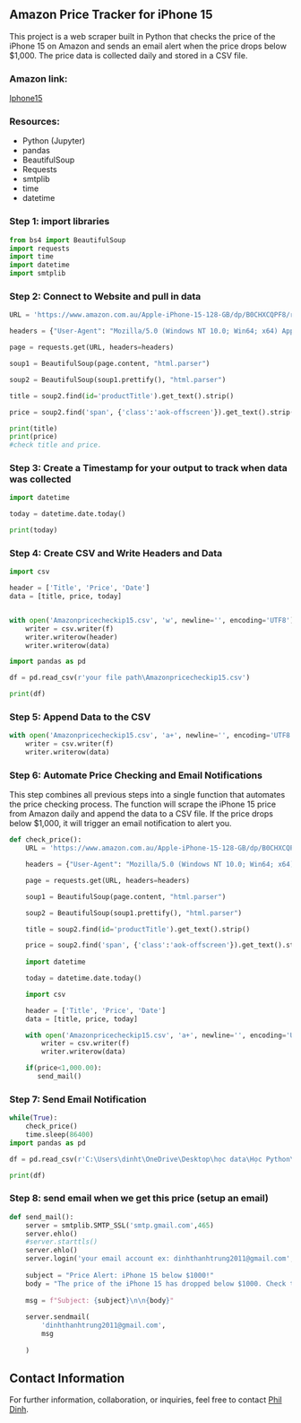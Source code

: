 ## Amazon Price Tracker for iPhone 15
This project is a web scraper built in Python that checks the price of the iPhone 15 on Amazon and sends an email alert when the price drops below $1,000. The price data is collected daily and stored in a CSV file.

### Amazon link:
[Iphone15](https://www.amazon.com.au/Apple-iPhone-15-128-GB/dp/B0CHXCQPF8/ref=sr_1_2?crid=2Z7TSNW7UFEMP&dib=eyJ2IjoiMSJ9.V3DelHIRA8hjMC3riN0FBw65gpSxJZRgczynnK8MQ8j0TiLcHspq0Wi33klvS1dfeOaDZC6EODaVWvYYyEz4AHibAi6bRPl7xVmF3pjtyIsdkG-XOU4y5ZKMvnpwiSQQGOV1Yp60jR-N74FyisJrkq7uhRfzbHnHUBUPCoJgJ-CN9wjOrw2daZrLboZXQF2wQhWupCs5NNXYMyd6q-ZanJ_0SQq_wjCsPj3ipUgu3FNwp9G9bHP6HvLgPF0ccPBuw0oakUSfdqF2oCxmi4FkvY1NmVCK5g32A4a4WlVi2m0.CvArOIA634dGky7MszBaWBIyk5KfCUTX5XED-04WtfQ&dib_tag=se&keywords=iphone+15&qid=1719481924&sprefix=iphone+15%2Caps%2C448&sr=8-2)

### Resources:
- Python (Jupyter)
- pandas
- BeautifulSoup
- Requests
- smtplib
- time
- datetime

### Step 1: import libraries
```python
from bs4 import BeautifulSoup
import requests
import time
import datetime
import smtplib
```

### Step 2: Connect to Website and pull in data
```python
URL = 'https://www.amazon.com.au/Apple-iPhone-15-128-GB/dp/B0CHXCQPF8/ref=sr_1_2?crid=2Z7TSNW7UFEMP&dib=eyJ2IjoiMSJ9.V3DelHIRA8hjMC3riN0FBw65gpSxJZRgczynnK8MQ8j0TiLcHspq0Wi33klvS1dfeOaDZC6EODaVWvYYyEz4AHibAi6bRPl7xVmF3pjtyIsdkG-XOU4y5ZKMvnpwiSQQGOV1Yp60jR-N74FyisJrkq7uhRfzbHnHUBUPCoJgJ-CN9wjOrw2daZrLboZXQF2wQhWupCs5NNXYMyd6q-ZanJ_0SQq_wjCsPj3ipUgu3FNwp9G9bHP6HvLgPF0ccPBuw0oakUSfdqF2oCxmi4FkvY1NmVCK5g32A4a4WlVi2m0.CvArOIA634dGky7MszBaWBIyk5KfCUTX5XED-04WtfQ&dib_tag=se&keywords=iphone+15&qid=1719481924&sprefix=iphone+15%2Caps%2C448&sr=8-2'

headers = {"User-Agent": "Mozilla/5.0 (Windows NT 10.0; Win64; x64) AppleWebKit/537.36 (KHTML, like Gecko) Chrome/78.0.3904.108 Safari/537.36", "Accept-Encoding":"gzip, deflate", "Accept":"text/html,application/xhtml+xml,application/xml;q=0.9,*/*;q=0.8", "DNT":"1","Connection":"close", "Upgrade-Insecure-Requests":"1"}

page = requests.get(URL, headers=headers)

soup1 = BeautifulSoup(page.content, "html.parser")

soup2 = BeautifulSoup(soup1.prettify(), "html.parser")

title = soup2.find(id='productTitle').get_text().strip()

price = soup2.find('span', {'class':'aok-offscreen'}).get_text().strip()

print(title)
print(price)
#check title and price.
```
### Step 3: Create a Timestamp for your output to track when data was collected
```python
import datetime

today = datetime.date.today()

print(today)
```

### Step 4: Create CSV and Write Headers and Data
```python
import csv 

header = ['Title', 'Price', 'Date']
data = [title, price, today]


with open('Amazonpricecheckip15.csv', 'w', newline='', encoding='UTF8') as f:
    writer = csv.writer(f)
    writer.writerow(header)
    writer.writerow(data)

import pandas as pd

df = pd.read_csv(r'your file path\Amazonpricecheckip15.csv')

print(df)
```
### Step 5: Append Data to the CSV
```python
with open('Amazonpricecheckip15.csv', 'a+', newline='', encoding='UTF8') as f:
    writer = csv.writer(f)
    writer.writerow(data)
```
### Step 6: Automate Price Checking and Email Notifications
This step combines all previous steps into a single function that automates the price checking process. The function will scrape the iPhone 15 price from Amazon daily and append the data to a CSV file. If the price drops below $1,000, it will trigger an email notification to alert you.
```python
def check_price():
    URL = 'https://www.amazon.com.au/Apple-iPhone-15-128-GB/dp/B0CHXCQPF8/ref=sr_1_2?crid=2Z7TSNW7UFEMP&dib=eyJ2IjoiMSJ9.V3DelHIRA8hjMC3riN0FBw65gpSxJZRgczynnK8MQ8j0TiLcHspq0Wi33klvS1dfeOaDZC6EODaVWvYYyEz4AHibAi6bRPl7xVmF3pjtyIsdkG-XOU4y5ZKMvnpwiSQQGOV1Yp60jR-N74FyisJrkq7uhRfzbHnHUBUPCoJgJ-CN9wjOrw2daZrLboZXQF2wQhWupCs5NNXYMyd6q-ZanJ_0SQq_wjCsPj3ipUgu3FNwp9G9bHP6HvLgPF0ccPBuw0oakUSfdqF2oCxmi4FkvY1NmVCK5g32A4a4WlVi2m0.CvArOIA634dGky7MszBaWBIyk5KfCUTX5XED-04WtfQ&dib_tag=se&keywords=iphone+15&qid=1719481924&sprefix=iphone+15%2Caps%2C448&sr=8-2'

    headers = {"User-Agent": "Mozilla/5.0 (Windows NT 10.0; Win64; x64) AppleWebKit/537.36 (KHTML, like Gecko) Chrome/78.0.3904.108 Safari/537.36", "Accept-Encoding":"gzip, deflate", "Accept":"text/html,application/xhtml+xml,application/xml;q=0.9,*/*;q=0.8", "DNT":"1","Connection":"close", "Upgrade-Insecure-Requests":"1"}

    page = requests.get(URL, headers=headers)

    soup1 = BeautifulSoup(page.content, "html.parser")

    soup2 = BeautifulSoup(soup1.prettify(), "html.parser")

    title = soup2.find(id='productTitle').get_text().strip()

    price = soup2.find('span', {'class':'aok-offscreen'}).get_text().strip()
    
    import datetime

    today = datetime.date.today()

    import csv 

    header = ['Title', 'Price', 'Date']
    data = [title, price, today]

    with open('Amazonpricecheckip15.csv', 'a+', newline='', encoding='UTF8') as f:
        writer = csv.writer(f)
        writer.writerow(data)

    if(price<1,000.00):
       send_mail()
```
### Step 7: Send Email Notification
```python
while(True):
    check_price()
    time.sleep(86400)
import pandas as pd

df = pd.read_csv(r'C:\Users\dinht\OneDrive\Desktop\học data\Học Python\Amazonpricecheckip15.csv')

print(df)
```
### Step 8: send email when we get this price (setup an email)
```python
def send_mail():
    server = smtplib.SMTP_SSL('smtp.gmail.com',465)
    server.ehlo()
    #server.starttls()
    server.ehlo()
    server.login('your email account ex: dinhthanhtrung2011@gmail.com','your password')
    
    subject = "Price Alert: iPhone 15 below $1000!"
    body = "The price of the iPhone 15 has dropped below $1000. Check the Amazon link :https://www.amazon.com.au/Apple-iPhone-15-128-GB/dp/B0CHXCQPF8/ref=sr_1_2?crid=2Z7TSNW7UFEMP&dib=eyJ2IjoiMSJ9.V3DelHIRA8hjMC3riN0FBw65gpSxJZRgczynnK8MQ8j0TiLcHspq0Wi33klvS1dfeOaDZC6EODaVWvYYyEz4AHibAi6bRPl7xVmF3pjtyIsdkG-XOU4y5ZKMvnpwiSQQGOV1Yp60jR-N74FyisJrkq7uhRfzbHnHUBUPCoJgJ-CN9wjOrw2daZrLboZXQF2wQhWupCs5NNXYMyd6q-ZanJ_0SQq_wjCsPj3ipUgu3FNwp9G9bHP6HvLgPF0ccPBuw0oakUSfdqF2oCxmi4FkvY1NmVCK5g32A4a4WlVi2m0.CvArOIA634dGky7MszBaWBIyk5KfCUTX5XED-04WtfQ&dib_tag=se&keywords=iphone+15&qid=1719481924&sprefix=iphone+15%2Caps%2C448&sr=8-2"
   
    msg = f"Subject: {subject}\n\n{body}"
    
    server.sendmail(
        'dinhthanhtrung2011@gmail.com',
        msg
     
    )
```
## Contact Information

For further information, collaboration, or inquiries, feel free to contact [Phil Dinh](mailto:dinhthanhtrung2011@gmail.com).
